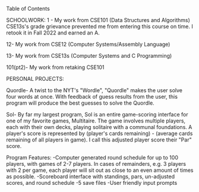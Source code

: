Table of Contents

SCHOOLWORK:
1 -
My work from CSE101 (Data Structures and Algorithms)
CSE13s's grade grievance prevented me from entering this course on time.
I retook it in Fall 2022 and earned an A.

12-
My work from CSE12 (Computer Systems/Assembly Language)

13-
My work from CSE13s (Computer Systems and C Programming)

101(pt2)-
My work from retaking CSE101

PERSONAL PROJECTS:

Quordle- A twist to the NYT's "Wordle", "Quordle" makes the user solve four words 
at once. With feedback of guess results from the user, this program will produce the
best guesses to solve the Quordle.

Sol- By far my largest program, Sol is an entire game-scoring interface for one of my
favorite games, Multitaire. The game involves multiple players, each with their own decks, playing solitaire with a communal foundations. A player's score is represented
by (player's cards remaining) - (average cards remaining of all players in game). I call this 
adjusted player score their "Par" score.

Program Features:
-Computer generated round schedule for up to 100 players, with games of 2-7 players. In cases
of remainders, e.g. 3 players with 2 per game, each player will sit out as close to an even amount of times as possible.
-Scoreboard interface with standings, pars, un-adjusted scores, and round schedule
-5 save files
-User friendly input prompts


